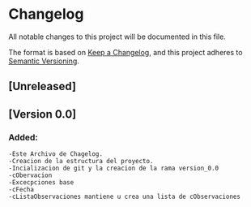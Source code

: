 # Changelog
All notable changes to this project will be documented in this file.

The format is based on [Keep a Changelog](https://keepachangelog.com/en/1.0.0/),
and this project adheres to [Semantic Versioning](https://semver.org/spec/v2.0.0.html).

## [Unreleased]
## [Version 0.0]
### Added:
    -Este Archivo de Chagelog.
    -Creacion de la estructura del proyecto.
    -Incializacion de git y la creacion de la rama version_0.0
    -cObervacion
    -Excecpciones base
    -cFecha
    -cListaObservaciones mantiene u crea una lista de cObservaciones
    
